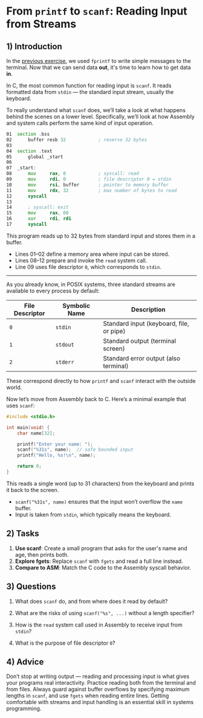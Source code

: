 <!---
{
  "depends_on": ["https://github.com/STEMgraph/279a01d6-7696-46b7-9cb7-2c44773ad06b"],
  "author": "Stephan Bökelmann",
  "first_used": "2025-04-01",
  "keywords": ["scanf", "streams", "C", "input"]
}
--->

# From `printf` to `scanf`: Reading Input from Streams

## 1) Introduction

In the [previous exercise](https://github.com/STEMgraph/279a01d6-7696-46b7-9cb7-2c44773ad06b), we used `fprintf` to write simple messages to the terminal. Now that we can send data **out**, it's time to learn how to get data **in**.

In C, the most common function for reading input is `scanf`. It reads formatted data from `stdin` — the standard input stream, usually the keyboard.

To really understand what `scanf` does, we’ll take a look at what happens behind the scenes on a lower level. Specifically, we’ll look at how Assembly and system calls perform the same kind of input operation.

```asm
01  section .bss
02      buffer resb 32            ; reserve 32 bytes
03
04  section .text
05      global _start
06
07  _start:
08      mov     rax, 0            ; syscall: read
09      mov     rdi, 0            ; file descriptor 0 = stdin
10      mov     rsi, buffer       ; pointer to memory buffer
11      mov     rdx, 32           ; max number of bytes to read
12      syscall
13
14      ; syscall: exit
15      mov     rax, 60
16      xor     rdi, rdi
17      syscall
```

This program reads up to 32 bytes from standard input and stores them in a buffer.

- Lines 01–02 define a memory area where input can be stored.
- Lines 08–12 prepare and invoke the `read` system call.
- Line 09 uses file descriptor `0`, which corresponds to `stdin`.

---

As you already know, in POSIX systems, three standard streams are available to every process by default:

| File Descriptor | Symbolic Name | Description |
|-----------------|----------------|-------------|
| `0`             | `stdin`        | Standard input (keyboard, file, or pipe) |
| `1`             | `stdout`       | Standard output (terminal screen) |
| `2`             | `stderr`       | Standard error output (also terminal) |

These correspond directly to how `printf` and `scanf` interact with the outside world.

Now let’s move from Assembly back to C. Here’s a minimal example that uses `scanf`:

```c
#include <stdio.h>

int main(void) {
    char name[32];

    printf("Enter your name: ");
    scanf("%31s", name);  // safe bounded input
    printf("Hello, %s!\n", name);

    return 0;
}
```

This reads a single word (up to 31 characters) from the keyboard and prints it back to the screen.

- `scanf("%31s", name)` ensures that the input won’t overflow the `name` buffer.
- Input is taken from `stdin`, which typically means the keyboard.


## 2) Tasks

1. **Use scanf**: Create a small program that asks for the user's name and age, then prints both.
2. **Explore fgets**: Replace `scanf` with `fgets` and read a full line instead.
3. **Compare to ASM**: Match the C code to the Assembly syscall behavior.


## 3) Questions

1. What does `scanf` do, and from where does it read by default?

2. What are the risks of using `scanf("%s", ...)` without a length specifier?

3. How is the `read` system call used in Assembly to receive input from `stdin`?

4. What is the purpose of file descriptor `0`?

## 4) Advice

Don’t stop at writing output — reading and processing input is what gives your programs real interactivity. Practice reading both from the terminal and from files. Always guard against buffer overflows by specifying maximum lengths in `scanf`, and use `fgets` when reading entire lines. Getting comfortable with streams and input handling is an essential skill in systems programming.